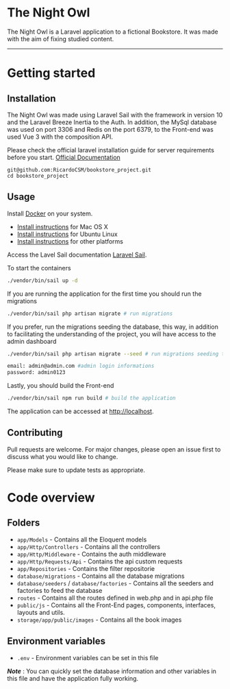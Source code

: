 # The Night Owl

The Night Owl is a Laravel application to a fictional Bookstore. It was made with the aim of fixing studied content.

----------

# Getting started

## Installation

The Night Owl was made using Laravel Sail with the framework in version 10 and the Laravel Breeze Inertia to the Auth. In addition, the MySql database was used on port 3306 and Redis on the port 6379, to the Front-end was used Vue 3 with the composition API.

Please check the official laravel installation guide for server requirements before you start. [Official Documentation](https://laravel.com/docs/10.x/installation)

```
git@github.com:RicardoCSM/bookstore_project.git
cd bookstore_project
```

## Usage

Install [Docker](https://www.docker.com/) on your system.

* [Install instructions](https://docs.docker.com/installation/mac/) for Mac OS X
* [Install instructions](https://docs.docker.com/installation/ubuntulinux/) for Ubuntu Linux
* [Install instructions](https://docs.docker.com/installation/) for other platforms

Access the Lavel Sail documentation [Laravel Sail](https://laravel.com/docs/10.x/sail).

To start the containers

```bash
./vendor/bin/sail up -d
```

If you are running the application for the first time you should
run the migrations

```bash
./vendor/bin/sail php artisan migrate # run migrations
```

If you prefer, run the migrations seeding the database, this way, in addition to facilitating the understanding of the project, you will have access to the admin dashboard

```bash
./vendor/bin/sail php artisan migrate --seed # run migrations seeding the database
```

```bash
email: admin@admin.com #admin login informations
password: admin0123
```
Lastly, you should build the Front-end

```bash
./vendor/bin/sail npm run build # build the application
```

The application can be accessed at [http://localhost](http://localhost).

## Contributing

Pull requests are welcome. For major changes, please open an issue first
to discuss what you would like to change.

Please make sure to update tests as appropriate.

# Code overview

## Folders

- `app/Models` - Contains all the Eloquent models
- `app/Http/Controllers` - Contains all the controllers
- `app/Http/Middleware` - Contains the auth middleware
- `app/Http/Requests/Api` - Contains the api custom requests
- `app/Repositories` - Contains the filter repositorie
- `database/migrations` - Contains all the database migrations
- `database/seeders` / `database/factories` - Contains all the seeders and factories to feed the database
- `routes` - Contains all the routes defined in web.php and in api.php file
- `public/js` - Contains all the Front-End pages, components, interfaces, layouts and utils.
- `storage/app/public/images` - Contains all the book images

## Environment variables

- `.env` - Environment variables can be set in this file

***Note*** : You can quickly set the database information and other variables in this file and have the application fully working.
